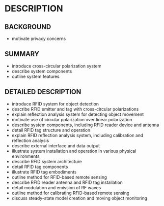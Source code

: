 # DESCRIPTION

## BACKGROUND

- motivate privacy concerns

## SUMMARY

- introduce cross-circular polarization system
- describe system components
- outline system features

## DETAILED DESCRIPTION

- introduce RFID system for object detection
- describe RFID emitter and tag with cross-circular polarizations
- explain reflection analysis system for detecting object movement
- motivate use of circular polarization over linear polarization
- describe system components, including RFID reader device and antenna
- detail RFID tag structure and operation
- explain RFID reflection analysis system, including calibration and reflection analysis
- describe external interface and data output
- illustrate system installation and operation in various physical environments
- describe RFID system architecture
- detail RFID tag components
- illustrate RFID tag embodiments
- outline method for RFID-based remote sensing
- describe RFID reader antenna and RFID tag installation
- detail modulation and emission of RF waves
- outline method for calibrating RFID-based remote sensing
- discuss steady-state model creation and moving object monitoring

